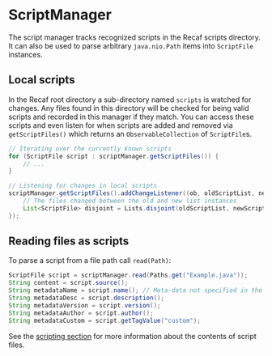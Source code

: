 # ScriptManager

The script manager tracks recognized scripts in the Recaf scripts directory. It can also be used to parse arbitrary `java.nio.Path` items into `ScriptFile` instances.

## Local scripts

In the Recaf root directory a sub-directory named `scripts` is watched for changes. Any files found in this directory will be checked for being valid scripts and recorded in this manager if they match. You can access these scripts and even listen for when scripts are added and removed via `getScriptFiles()` which returns an `ObservableCollection` of `ScriptFile`s.

```java
// Iterating over the currently known scripts
for (ScriptFile script : scriptManager.getScriptFiles()) {
    // ...
}

// Listening for changes in local scripts
scriptManager.getScriptFiles().addChangeListener((ob, oldScriptList, newScriptList) -> {
    // The files changed between the old and new list instances
    List<ScriptFile> disjoint = Lists.disjoint(oldScriptList, newScriptList);
});
```

## Reading files as scripts

To parse a script from a file path call `read(Path)`:

```java
ScriptFile script = scriptManager.read(Paths.get("Example.java"));
String content = script.source();
String metadataName = script.name(); // Meta-data not specified in the script file will yield an empty string
String metadataDesc = script.description();
String metadataVersion = script.version();
String metadataAuthor = script.author();
String metadataCustom = script.getTagValue("custom");
```

See the [scripting section](../../plugins-and-scripts/scripts.md) for more information about the contents of script files.